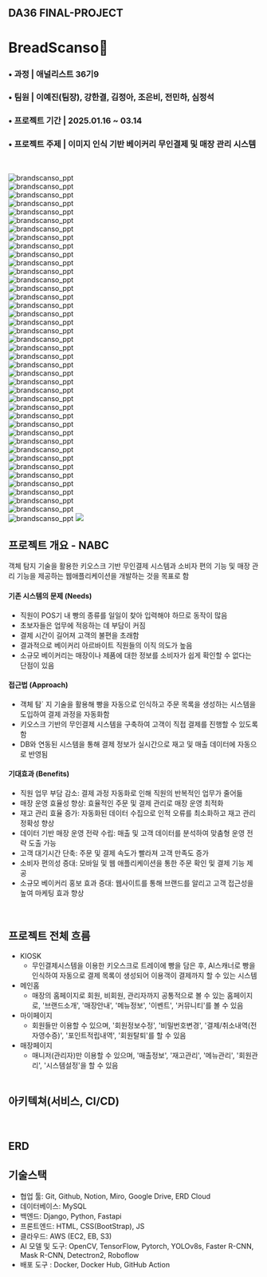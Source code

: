 ## DA36 FINAL-PROJECT
# BreadScanso🍞

### • 과정 | 애널리스트 36기9
### • 팀원 | 이예진(팀장), 강한결, 김정아, 조은비, 전민하, 심정석 
### • 프로젝트 기간 | 2025.01.16 ~ 03.14
### • 프로젝트 주제 | 이미지 인식 기반 베이커리 무인결제 및 매장 관리 시스템
<br>

![brandscanso_ppt](readme_images/brandscanso_ppt.jpg)
<br>
![brandscanso_ppt](readme_images/brandscanso_ppt_1.jpg)
<br>
![brandscanso_ppt](readme_images/brandscanso_ppt_2.jpg)
<br>
![brandscanso_ppt](readme_images/brandscanso_ppt_3.jpg)
<br>
![brandscanso_ppt](readme_images/brandscanso_ppt_4.jpg)
<br>
![brandscanso_ppt](readme_images/brandscanso_ppt_5.jpg)
<br>
![brandscanso_ppt](readme_images/brandscanso_ppt_6.jpg)
<br>
![brandscanso_ppt](readme_images/brandscanso_ppt_7.jpg)
<br>
![brandscanso_ppt](readme_images/brandscanso_ppt_8.jpg)
<br>
![brandscanso_ppt](readme_images/brandscanso_ppt_9.jpg)
<br>
![brandscanso_ppt](readme_images/brandscanso_ppt_10.jpg)
<br>
![brandscanso_ppt](readme_images/brandscanso_ppt_11.jpg)
<br>
![brandscanso_ppt](readme_images/brandscanso_ppt_12.jpg)
<br>
![brandscanso_ppt](readme_images/brandscanso_ppt_13.jpg)
<br>
![brandscanso_ppt](readme_images/brandscanso_ppt_14.jpg)
<br>
![brandscanso_ppt](readme_images/brandscanso_ppt_15.jpg)
<br>
![brandscanso_ppt](readme_images/brandscanso_ppt_16.jpg)
<br>
![brandscanso_ppt](readme_images/brandscanso_ppt_17.jpg)
<br>
![brandscanso_ppt](readme_images/brandscanso_ppt_18.jpg)
<br>
![brandscanso_ppt](readme_images/brandscanso_ppt_19.jpg)
<br>
![brandscanso_ppt](readme_images/brandscanso_ppt_20.jpg)
<br>
![brandscanso_ppt](readme_images/brandscanso_ppt_21.jpg)
<br>
![brandscanso_ppt](readme_images/brandscanso_ppt_22.jpg)
<br>
![brandscanso_ppt](readme_images/brandscanso_ppt_23.jpg)
<br>
![brandscanso_ppt](readme_images/brandscanso_ppt_24.jpg)
<br>
![brandscanso_ppt](readme_images/brandscanso_ppt_25.jpg)
<br>
![brandscanso_ppt](readme_images/brandscanso_ppt_26.jpg)
<br>
![brandscanso_ppt](readme_images/brandscanso_ppt_27.jpg)
<br>
![brandscanso_ppt](readme_images/brandscanso_ppt_28.jpg)
<br>
![brandscanso_ppt](readme_images/brandscanso_ppt_29.jpg)
<br>
![brandscanso_ppt](readme_images/brandscanso_ppt_30.jpg)
<br>
![brandscanso_ppt](readme_images/brandscanso_ppt_31.jpg)
<br>
![brandscanso_ppt](readme_images/brandscanso_ppt_32.jpg)
<br>
![brandscanso_ppt](readme_images/brandscanso_ppt_33.jpg)
<br>
![brandscanso_ppt](readme_images/brandscanso_ppt_34.jpg)
<br>
![brandscanso_ppt](readme_images/brandscanso_ppt_35.jpg)
<br>
![brandscanso_ppt](readme_images/brandscanso_ppt_36.jpg)
<br>
![brandscanso_ppt](readme_images/brandscanso_ppt_37.jpg)
<br>
![brandscanso_ppt](readme_images/brandscanso_ppt_38.jpg)
<br>
![brandscanso_ppt](readme_images/brandscanso_ppt_39.jpg)
<br>
![brandscanso_ppt](readme_images/brandscanso_ppt_40.jpg)
![](https://github.com/jjungah/DA36-final-web-BreadScanso-repo/blob/81f1b538a13712f532a1b7ec50eeaf00bd13345a/static/readme_images/Breadscanso_ppt.jpg)

## 프로젝트 개요 - NABC

객체 탐지 기술을 활용한 키오스크 기반 무인결제 시스템과 소비자 편의 기능 및 매장 관리 기능을 제공하는 웹애플리케이션을 개발하는 것을 목표로 함

#### 기존 시스템의 문제 (Needs)
- 직원이 POS기 내 빵의 종류를 일일이 찾아 입력해야 하므로 동작이 많음
- 초보자들은 업무에 적응하는 데 부담이 커짐
- 결제 시간이 길어져 고객의 불편을 초래함
- 결과적으로 베이커리 아르바이트 직원들의 이직 의도가 높음
- 소규모 베이커리는 매장이나 제품에 대한 정보를 소비자가 쉽게 확인할 수 없다는 단점이 있음
#### 접근법 (Approach)
- 객체 탐` 지 기술을 활용해 빵을 자동으로 인식하고 주문 목록을 생성하는 시스템을 도입하여 결제 과정을 자동화함
- 키오스크 기반의 무인결제 시스템을 구축하여 고객이 직접 결제를 진행할 수 있도록 함
- DB와 연동된 시스템을 통해 결제 정보가 실시간으로 재고 및 매출 데이터에 자동으로 반영됨
#### 기대효과 (Benefits)
- 직원 업무 부담 감소: 결제 과정 자동화로 인해 직원의 반복적인 업무가 줄어듦
- 매장 운영 효율성 향상: 효율적인 주문 및 결제 관리로 매장 운영 최적화
- 재고 관리 효율 증가: 자동화된 데이터 수집으로 인적 오류를 최소화하고 재고 관리 정확성 향상
- 데이터 기반 매장 운영 전략 수립: 매출 및 고객 데이터를 분석하여 맞춤형 운영 전략 도출 가능
- 고객 대기시간 단축: 주문 및 결제 속도가 빨라져 고객 만족도 증가
- 소비자 편의성 증대: 모바일 및 웹 애플리케이션을 통한 주문 확인 및 결제 기능 제공
- 소규모 베이커리 홍보 효과 증대: 웹사이트를 통해 브랜드를 알리고 고객 접근성을 높여 마케팅 효과 향상
<br>

## 프로젝트 전체 흐름
- KIOSK 
  - 무인결제시스템을 이용한 키오스크로 트레이에 빵을 담은 후, AI스캐너로 빵을 인식하여 자동으로 결제 목록이 생성되어 이용객이 결제까지 할 수 있는 시스템
- 메인홈
  - 매장의 홈페이지로 회원, 비회원, 관리자까지 공통적으로 볼 수 있는 홈페이지로, '브랜드소개', '매장안내', '메뉴정보', '이벤트', '커뮤니티'를 볼 수 있음
- 마이페이지
  - 회원들만 이용할 수 있으며, '회원정보수정', '비밀번호변경', '결제/취소내역(전자영수증)', '포인트적립내역', '회원탈퇴'를 할 수 있음
- 매장페이지 
  - 매니저(관리자)만 이용할 수 있으며, '매출정보', '재고관리', '메뉴관리', '회원관리', '시스템설정'을 할 수 있음
  <br>

## 아키텍쳐(서비스, CI/CD)
<br> 

## ERD

## 기술스택
- 협업 툴: Git, Github, Notion, Miro, Google Drive, ERD Cloud
- 데이터베이스: MySQL
- 백엔드: Django, Python, Fastapi
- 프론트엔드: HTML, CSS(BootStrap), JS
- 클라우드: AWS (EC2, EB, S3)
- AI 모델 및 도구: OpenCV, TensorFlow, Pytorch, YOLOv8s, Faster R-CNN, Mask R-CNN, Detectron2, Roboflow
- 배포 도구 : Docker, Docker Hub, GitHub Action
<br>







